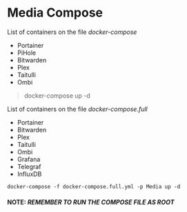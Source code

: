 # Media Compose

List of containers on the file *docker-compose*

- Portainer
- PiHole
- Bitwarden
- Plex
- Taitulli
- Ombi

> docker-compose up -d 

List of containers on the file *docker-compose.full*

- Portainer
- Bitwarden
- Plex
- Taitulli
- Ombi
- Grafana
- Telegraf
- InfluxDB

`docker-compose -f docker-compose.full.yml -p Media up -d`

#### **NOTE:** *REMEMBER TO RUN THE COMPOSE FILE AS ROOT*
